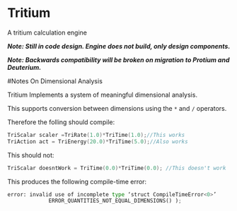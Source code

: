 Tritium
=========

A tritium calculation engine

**_Note: Still in code design. Engine does not build, only design components._**

**_Note: Backwards compatibility will be broken on migration to Protium and Deuterium._**

#Notes On Dimensional Analysis

Tritium Implements a system of meaningful dimensional analysis.

This supports conversion between dimensions using the `*` and `/` operators.

Therefore the folling should compile:
```C++
TriScalar scaler =TriRate(1.0)*TriTime(1.0);//This works
TriAction act =	TriEnergy(20.0)*TriTime(5.0);//Also works
```
This should not:
```c++
TriScalar doesntWork = TriTime(0.0)*TriTime(0.0); //This doesn't work
```
This produces the following compile-time error:
```python
error: invalid use of incomplete type ‘struct CompileTimeError<0>’
             ERROR_QUANTITIES_NOT_EQUAL_DIMENSIONS() );
```